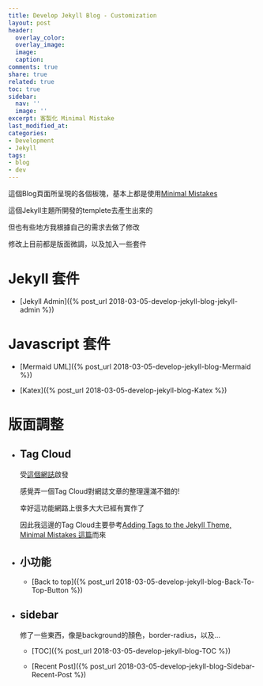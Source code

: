 ```yaml
---
title: Develop Jekyll Blog - Customization
layout: post
header:
  overlay_color: 
  overlay_image: 
  image: 
  caption: 
comments: true
share: true
related: true
toc: true
sidebar:
  nav: ''
  image: ''
excerpt: 客製化 Minimal Mistake
last_modified_at:
categories:
- Development
- Jekyll
tags:
- blog
- dev
---
```


這個Blog頁面所呈現的各個板塊，基本上都是使用[Minimal Mistakes](https://github.com/mmistakes/minimal-mistakes)

這個Jekyll主題所開發的templete去產生出來的

但也有些地方我根據自己的需求去做了修改

修改上目前都是版面微調，以及加入一些套件

# Jekyll 套件

  * [Jekyll Admin]({% post_url 2018-03-05-develop-jekyll-blog-jekyll-admin %})

# Javascript 套件

  * [Mermaid UML]({% post_url 2018-03-05-develop-jekyll-blog-Mermaid %})

  * [Katex]({% post_url 2018-03-05-develop-jekyll-blog-Katex %})
  
# 版面調整

  * ## Tag Cloud

    受[這個網誌](https://rhadow.github.io/)啟發

    感覺弄一個Tag Cloud對網誌文章的整理還滿不錯的!

    幸好這功能網路上很多大大已經有實作了

    因此我這邊的Tag Cloud主要參考[Adding Tags to the Jekyll Theme, Minimal Mistakes 這篇](http://dareneiri.github.io/Jekyll-Themes-and-Tags/)而來

  * ## 小功能

    * [Back to top]({% post_url 2018-03-05-develop-jekyll-blog-Back-To-Top-Button %})

  * ## sidebar

    修了一些東西，像是background的顏色，border-radius，以及...

    * [TOC]({% post_url 2018-03-05-develop-jekyll-blog-TOC %})

    * [Recent Post]({% post_url 2018-03-05-develop-jekyll-blog-Sidebar-Recent-Post %})

        
